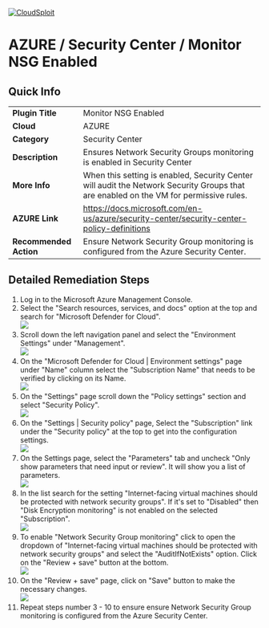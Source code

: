 [![CloudSploit](https://cloudsploit.com/img/logo-new-big-text-100.png "CloudSploit")](https://cloudsploit.com)

# AZURE / Security Center / Monitor NSG Enabled

## Quick Info

| | |
|-|-|
| **Plugin Title** | Monitor NSG Enabled |
| **Cloud** | AZURE |
| **Category** | Security Center |
| **Description** | Ensures Network Security Groups monitoring is enabled in Security Center |
| **More Info** | When this setting is enabled, Security Center will audit the Network Security Groups that are enabled on the VM for permissive rules. |
| **AZURE Link** | https://docs.microsoft.com/en-us/azure/security-center/security-center-policy-definitions |
| **Recommended Action** | Ensure Network Security Group monitoring is configured from the Azure Security Center. |

## Detailed Remediation Steps

1. Log in to the Microsoft Azure Management Console.
2. Select the "Search resources, services, and docs" option at the top and search for "Microsoft Defender for Cloud". </br> <img src="/resources/azure/securitycenter/monitor-nsg-enabled/step2.png"/>
3. Scroll down the left navigation panel and select the "Environment Settings" under "Management".</br> <img src="/resources/azure/securitycenter/monitor-nsg-enabled/step3.png"/>
4. On the "Microsoft Defender for Cloud | Environment settings" page under "Name" column select the "Subscription Name" that needs to be verified by clicking on its Name.</br> <img src="/resources/azure/securitycenter/monitor-nsg-enabled/step4.png"/>
5. On the "Settings" page scroll down the "Policy settings" section and select "Security Policy".</br> <img src="/resources/azure/securitycenter/monitor-nsg-enabled/step5.png"/>
6. On the "Settings | Security policy" page, Select the "Subscription" link under the "Security policy" at the top to get into the configuration settings.</br> <img src="/resources/azure/securitycenter/monitor-nsg-enabled/step6.png"/>
7. On the Settings page, select the "Parameters" tab and uncheck "Only show parameters that need input or review". It will show you a list of parameters.</br>  <img src="/resources/azure/securitycenter/monitor-nsg-enabled/step7.png"/>
8. In the list search for the setting "Internet-facing virtual machines should be protected with network security groups". If it's set to "Disabled" then "Disk Encryption monitoring" is not enabled on the selected "Subscription".</br> <img src="/resources/azure/securitycenter/monitor-nsg-enabled/step8.png"/>
9. To enable "Network Security Group monitoring" click to open the dropdown of "Internet-facing virtual machines should be protected with network security groups" and select the "AuditIfNotExists" option. Click on the "Review + save" button at the bottom.</br> <img src="/resources/azure/securitycenter/monitor-nsg-enabled/step9.png"/>
10. On the "Review + save" page, click on "Save" button to make the necessary changes.</br> <img src="/resources/azure/securitycenter/monitor-nsg-enabled/step10.png"/>
11. Repeat steps number 3 - 10 to ensure ensure Network Security Group monitoring is configured from the Azure Security Center.</br>
